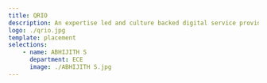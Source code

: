 ```yaml
---
title: QRIO
description: An expertise led and culture backed digital service provider.
logo: ./qrio.jpg
template: placement
selections:
    - name: ABHIJITH S
      department: ECE      
      image: ./ABHIJITH S.jpg 
---
```

